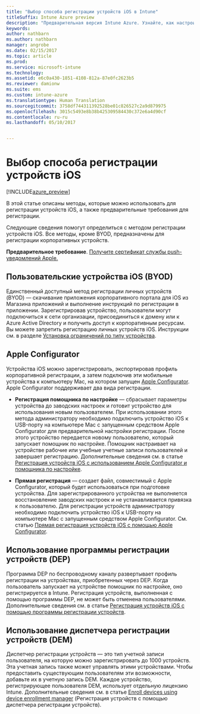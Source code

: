 ```yaml
---
title: "Выбор способа регистрации устройств iOS в Intune"
titleSuffix: Intune Azure preview
description: "Предварительная версия Intune Azure. Узнайте, как настроить регистрацию устройств iOS в Microsoft Intune."
keywords: 
author: nathbarn
ms.author: nathbarn
manager: angrobe
ms.date: 02/15/2017
ms.topic: article
ms.prod: 
ms.service: microsoft-intune
ms.technology: 
ms.assetid: e6c0a430-1851-4108-812a-87e0fc2623b5
ms.reviewer: damionw
ms.suite: ems
ms.custom: intune-azure
ms.translationtype: Human Translation
ms.sourcegitcommit: 3758df744311392528be01c826527c2a9d879975
ms.openlocfilehash: 3015c5493e8b38b425309584430c372e6a4d90cf
ms.contentlocale: ru-ru
ms.lasthandoff: 05/10/2017


---
```


# <a name="choose-how-to-enroll-ios-devices"></a>Выбор способа регистрации устройств iOS

[!INCLUDE[azure_preview](../includes/azure_preview.md)]

В этой статье описаны методы, которые можно использовать для регистрации устройств iOS, а также предварительные требования для регистрации.

Следующие сведения помогут определиться с методом регистрации устройств iOS. Все методы, кроме BYOD, предназначены для регистрации корпоративных устройств.

**Предварительное требование**. [Получите сертификат службы push-уведомлений Apple.](get-an-apple-mdm-push-certificate.md)

## <a name="user-owned-ios-devices-byod"></a>Пользовательские устройства iOS (BYOD)

Единственный доступный метод регистрации личных устройств (BYOD) — скачивание приложения корпоративного портала для iOS из Магазина приложений и выполнение инструкций по регистрации в приложении. Зарегистрировав устройство, пользователи могут подключиться к сети организации, присоединиться к домену или к Azure Active Directory и получить доступ к корпоративным ресурсам. Вы можете запретить регистрацию личных устройств iOS. Инструкции см. в разделе [Установка ограничений по типу устройства](set-enrollment-restrictions.md#set-device-type-restrictions).

## <a name="apple-configurator"></a>Apple Configurator

Устройства iOS можно зарегистрировать, экспортировав профиль корпоративной регистрации, а затем подключив эти мобильные устройства к компьютеру Mac, на котором запущен [Apple Configurator](http://go.microsoft.com/fwlink/?LinkId=518017). Apple Configurator поддерживает два вида регистрации.

- **Регистрация помощника по настройке** — сбрасывает параметры устройства до заводских настроек и готовит устройство для использования новым пользователем. При использовании этого метода администратору необходимо подключить устройство iOS к USB-порту на компьютере Mac с запущенным средством Apple Configurator для предварительной настройки регистрации. После этого устройство передается новому пользователю, который запускает помощник по настройке. Помощник настраивает на устройстве рабочие или учебные учетные записи пользователей и завершает регистрацию. Дополнительные сведения см. в статье [Регистрация устройств iOS с использованием Apple Configurator и помощника по настройке](enroll-ios-devices-with-apple-configurator-and-setup-assistant.md).

- **Прямая регистрация** — создает файл, совместимый с Apple Configurator, который будет использоваться при подготовке устройства. Для зарегистрированного устройства не выполняется восстановление заводских настроек и не устанавливается привязка к пользователю. Для регистрации устройств администратору необходимо подключить устройство iOS к USB-порту на компьютере Mac с запущенным средством Apple Configurator. См. статью [Прямая регистрация устройств iOS с помощью Apple Configurator](enroll-ios-devices-with-apple-configurator-and-direct-enrollment.md).

## <a name="use-the-device-enrollment-program-dep"></a>Использование программы регистрации устройств (DEP)

Программа DEP по беспроводному каналу развертывает профиль регистрации на устройствах, приобретенных через DEP. Когда пользователь запускает на устройстве помощник по настройке, оно регистрируется в Intune. Регистрация устройств, выполненная с помощью программы DEP, не может быть отменена пользователями. Дополнительные сведения см. в статье [Регистрация устройств iOS с помощью программы регистрации устройств](enroll-ios-devices-using-device-enrollment-program.md).

## <a name="use-the-device-enrollment-manager-dem"></a>Использование диспетчера регистрации устройств (DEM)
Диспетчер регистрации устройств — это тип учетной записи пользователя, на которую можно зарегистрировать до 1000 устройств. Эта учетная запись также может управлять этими устройствами. Чтобы предоставить существующим пользователям эти возможности, добавьте их в учетную запись DEM. Каждое устройство, регистрирующее пользователя DEM, использует отдельную лицензию Intune. Дополнительные сведения см. в статье [Enroll devices using device enrollment manager](enroll-devices-using-device-enrollment-manager.md) (Регистрация устройств с помощью диспетчера регистрации устройств).

